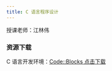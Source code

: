 ```yaml
---
title: C 语言程序设计
---
```


授课老师：江林伟

### 资源下载

C 语言开发环境：[Code::Blocks 点击下载](https://ismdeep.oss-cn-shenzhen.aliyuncs.com/c-course-sharing/codeblocks-17.12mingw-setup.exe)




